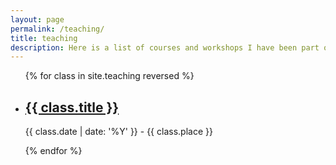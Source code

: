 ```yaml
---
layout: page
permalink: /teaching/
title: teaching
description: Here is a list of courses and workshops I have been part of
---
```


<ul class="post-list">
{% for class in site.teaching reversed %}
    <li>
        <h2><a class="poem-title" href="{{ class.url | prepend: site.baseurl }}">{{ class.title }}</a></h2>
        <p class="post-meta">{{ class.date | date: '%Y' }} - {{ class.place }}</p>
      </li>
{% endfor %}
</ul>